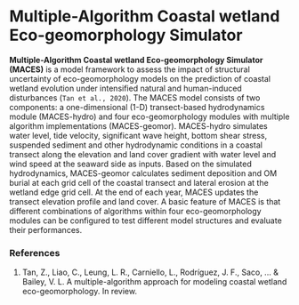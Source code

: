 # Multiple-Algorithm Coastal wetland Eco-geomorphology Simulator

**Multiple-Algorithm Coastal wetland Eco-geomorphology Simulator (MACES)** is a model framework to assess the impact of structural uncertainty of eco-geomorphology models on the prediction of coastal wetland evolution under intensified natural and human-induced disturbances (`Tan et al., 2020`). The MACES model consists of two components: a one-dimensional (1-D) transect-based hydrodynamics module (MACES-hydro) and four eco-geomorphology modules with multiple algorithm implementations (MACES-geomor). MACES-hydro simulates water level, tide velocity, significant wave height, bottom shear stress, suspended sediment and other hydrodynamic conditions in a coastal transect along the elevation and land cover gradient with water level and wind speed at the seaward side as inputs. Based on the simulated hydrodynamics, MACES-geomor calculates sediment deposition and OM burial at each grid cell of the coastal transect and lateral erosion at the wetland edge grid cell. At the end of each year, MACES updates the transect elevation profile and land cover. A basic feature of MACES is that different combinations of algorithms within four eco-geomorphology modules can be configured to test different model structures and evaluate their performances.

### References
1. Tan, Z., Liao, C., Leung, L. R., Carniello, L., Rodríguez, J. F., Saco, ... & Bailey, V. L. A multiple-algorithm approach for modeling coastal wetland eco-geomorphology. In review.
